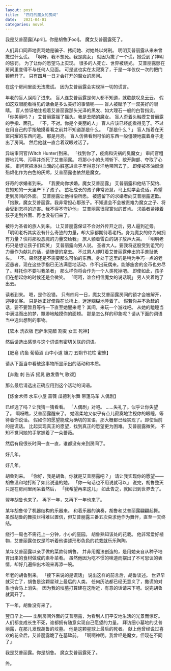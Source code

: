 ```yaml
---
layout: post
title:  "四月的魔女的房间"
date:   2021-04-01
categories: novel
---
```


我是艾普丽露\[April\]。你是胡鲁\[Fool\]。
魔女艾普丽露死了。

人们异口同声地责骂她是骗子、拷问她、对她处以烤刑。
明明艾普丽露从来未曾撒过什么谎。
「啊呀，我不想死。我是魔女」
就因为撒了一个谎，她受到了神明的惩罚。
为了让你的愿望马上实现。
很多的人死亡、世界被烧光。
艾普丽露憋在房间里变得不与任何人见面。
可是这也实在太寂寞了，于是一年仅仅一次的把门锁解开了。
只有四月一日才会打开的魔女的房间。


在这个房间里面无法撒谎。
因为艾普丽露会实现掉一切的谎言。


年老的盲人误闯了进来。
盲人连艾普丽露是何人都不知道，就欷歔叹息云云。
假如这双眼能看得见的话会是多么美好的事情呢――
盲人被赋予了一双美好的眼睛。
盲人惊讶地注视着艾普丽露那头光泽的黑发、如大理石一般的白晢指尖。
「你美丽吗？」
艾普丽露摇了摇头。我是丑陋的魔女。
盲人歪着头触摸艾普丽露的手指、面孔。
「不，不对。你是个美丽的人」
盲人应该已经能看得见了。不过在用自己的手指触摸看看之前并不知道那是什么。
「那是什么？」
盲人指着在天窗闪耀的东西问道。
那是月亮。
盲人仿佛看到可怕的东西一般僵硬地震着身子走出了房间。
然后他就一直合着双眼过活了。


异端审问官(Witch Hunter)到来。
「找到你了，疫病和灾祸的臭魔女」
审问官粗野地咒骂、污辱并杀死了艾普丽露。
将那小小的头颅斩下、挖开胸部、夺取了心脏。
审问官把淋淋血滴的心脏塞进盒子里得意洋洋地带回去了。
即使被圣油燃烧殆烬化作为白色的灰烬，艾普丽露也依然是魔女。


好奇的求婚者到来。
「我要向你求婚。魔女艾普丽露」
艾普丽露和他结下契约、在短短的一天里产下了孩子。
茁壮成长的孩子非常贤慧，马上就学会说话，希望走到房间的外面。
艾普丽露让他得偿所愿。
被遗留下的求婚者向艾普丽露道歉。
「抱歉，魔女艾普丽露。我非常担心那孩子。不知道会不会被责难为魔女之子、将会受到怎样的迫害。我不得不守护他」
艾普丽露很寂寞似的首肯。
求婚者紧接着孩子走到外面、再也没有归来了。


被称为圣者的旅人到来。
让艾普丽露保证不会对外传开之后，男人逼到近旁。
「明明老朽其实没有什么奇迹的力量，却大家都期待着老朽。身为魔女的你为何拥有力量？快将那股恶魔的力量交给我」
旅人颤着雪白的胡子放声大哭。
「明明老朽只是想让孩子们欢笑」
艾普丽露向男人说。
圣者大人。要我将这股受到诅咒的力量作为献礼的话，请随便的拿去。
不过男人却盯着艾普丽露伸出的手羞耻低头。
「不。果然还是不需要那么可怕的东西。身处于这里的是稍为手巧一点的老迈愚者。现在这些手指已无法满意地活动、作不出玩偶来。能够施舍的金币也穷尽了。拜托你不要叫我圣者」
那么样你将会作为一个人类死掉吧。
即使如此，孩子们在想起你的时候还是会微笑。
「呵呵，谁会相信魔女的说话啊」
男人笑着跑了出去。

读者到来。
嗯，是你没错。
只有四月一日，魔女艾普丽露房间的锁才会被解开，迎接访客。
只是她正好倚靠在长椅上，迷迷糊糊地睡着了。
假若你并不急赶的话，要不要暂且等待一下直至她醒来呢？
其间，来玩一个游戏吧。
从她的瞌睡当中满溢而出的梦，飘渺地触摸你的面颊。
那是怎么样的印象呢？请从下面的词语当中选出想到的事物。

【软木 洗衣板 巴萨米克醋 割麦 女王 死神】

然后请选出感觉与这个词语有密切关联的词语。

【肥皂 约鱼 葡萄酒 山中小道 镰刀 五朔节花柱 蜜蜂】

请从下面当中看破这事物所显示出的活动和本质。

【奔跑 刺 告诉 摇晃 散发香气 歌颂】

那么最后请选出正确应用到这个活动的词语。

【炼金术师 水车小屋 蔷薇 瓜德利尔舞 带篷马车 人偶剧】

已经选了吗？让我猜一猜看看。
「人偶剧」对吧。
……失礼了。似乎让你失​​望了。
啊呀瞧，艾普丽露醒来了。
她温柔地又似乎有点儿寂寞地注视你的眼瞳，等待着你说话。
假如你的愿望能成为确切的言语，那大概都已经实现了。即使当前的是谎话。
比起实现真正的愿望，找到真正的愿望更为困难。
艾普丽露微笑。
不知不觉间她的手掌握着了一朵蔷薇。


然后有段很长时间一直一直，谁都没有来到房间了。


好几年。


好几年。


胡鲁到来。
「你好，我是胡鲁。你就是艾普丽露吧？」
请让我实现你的愿望――
胡鲁温和地打断了如此说道的她。
「你一句话也不用说就可以」
说完，胡鲁整天只是在房间里闲呆着然后，
「我希望再来这儿」
如此告之，就回归到世界去了。


翌年胡鲁也来了。
再下一年，又再下一年也来了。


某年胡鲁带了机器结构的乐器来。
和着乐器的演奏，胡鲁和艾普丽露翩翩起舞。
虽然胡鲁的舞技烂得难以置信，但艾普丽露三番五次央求他作为舞伴，直至一天终结。

绕行一周也不需花上一分钟，小小的庭园。
胡鲁熟知该处的花栽。
他非常爱好植物，艾普丽露仅仅是聆听着他讲述形形色色的花栽就乐乐陶陶。


某年艾普丽露以亲手做的菜款待胡鲁。
并非用魔法创造的，是用她亲自从种子培育出来的食材做成的素朴菜肴。
虽然他因为吃不惯的味道而摆出了不可思议的表情，却好几遍伸出木碗来再添一碗。


年老的胡鲁到来。
「接下来说的是谎话」
说出这样的前言后，胡鲁谈述。
世界早就灭亡了，胡鲁是这颗星球上最后的人类。
任何历法都已经无意义了，撒谎的对象也会马上消失。
因为我的坟墓打算建在这附近，有意的话请来下吧。说完胡鲁就离开了。

下一年，胡鲁没有来了。


翌日早上――
出到房间外面的艾普丽露，为看到人们平安地生活的光景而惊讶。
人们都变成长生不死，谁都拥有随意实现自己愿望的力量。
拜访细小墓地的艾普丽露，在那儿发现胡鲁的坟墓。
他是这颗星球上最后的死者。
献上他曾经说过喜欢的花朵后，艾普丽露跪了在墓碑前。
「啊啊神明。我曾经是魔女。但现在不同了」

我是艾普丽露。你是胡鲁。
魔女艾普丽露死了。

终。